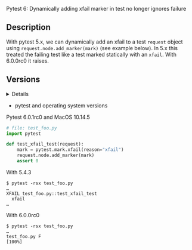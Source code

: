 Pytest 6: Dynamically adding xfail marker in test no longer ignores failure

## Description

With pytest 5.x, we can dynamically add an xfail to a test `request` object using `request.node.add_marker(mark)` (see example below). In 5.x this treated the failing test like a test marked statically with an `xfail`. With 6.0.0rc0 it raises.

## Versions

<details>

```
$ pip list
Package                       Version
----------------------------- -------
…                              …
pytest                        5.4.3
…
```

</details>

- pytest and operating system versions

Pytest 6.0.1rc0 and MacOS 10.14.5

```python
# file: test_foo.py
import pytest

def test_xfail_test(request):
    mark = pytest.mark.xfail(reason="xfail")
    request.node.add_marker(mark)
    assert 0
```

With 5.4.3

```
$ pytest -rsx test_foo.py
…  
XFAIL test_foo.py::test_xfail_test
  xfail
…  
```

With 6.0.0rc0

```
$ pytest -rsx test_foo.py
…  
test_foo.py F                                                      [100%]
```